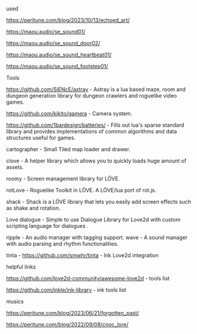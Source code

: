 used

https://peritune.com/blog/2023/10/13/echoed_art/

https://maou.audio/se_sound01/

https://maou.audio/se_sound_door02/

https://maou.audio/se_sound_heartbeat01/

https://maou.audio/se_sound_footstep01/

Tools

https://github.com/SiENcE/astray - Astray is a lua based maze, room and dungeon generation library for dungeon crawlers and roguelike video games.

https://github.com/kikito/gamera - Camera system.

https://github.com/1bardesign/batteries/ - Fills out lua's sparse standard library and provides implementations of common algorithms and data structures useful for games.

cartographer - Small Tiled map loader and drawer.

clove - A helper library which allows you to quickly loads huge amount of assets.

roomy - Screen management library for LÖVE.

rotLove - Roguelike Toolkit in LÖVE. A LÖVE/lua port of rot.js.

shack - Shack is a LÖVE library that lets you easily add screen effects such as shake and rotation.


Love dialogue - Simple to use Dialogue Library for Love2d with custom scripting language for dialogues .

ripple - An audio manager with tagging support.
wave - A sound manager with audio parsing and rhythm functionalities.

tinta - https://github.com/smwhr/tinta - Ink Love2d integration

helpful links

https://github.com/love2d-community/awesome-love2d - tools list

https://github.com/inkle/ink-library - ink tools list

musics

https://peritune.com/blog/2023/06/21/forgotten_past/

https://peritune.com/blog/2022/09/08/cnoc_lore/



